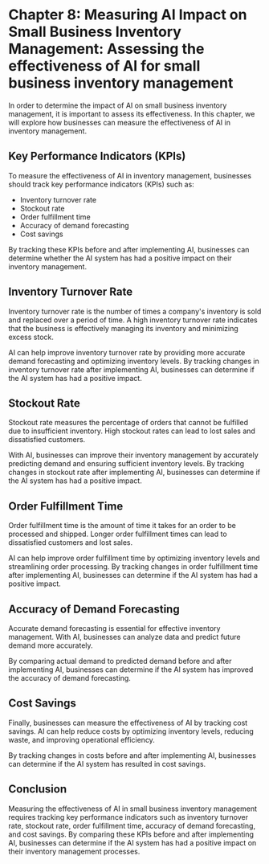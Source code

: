 Chapter 8: Measuring AI Impact on Small Business Inventory Management: Assessing the effectiveness of AI for small business inventory management
================================================================================================================================================

In order to determine the impact of AI on small business inventory management, it is important to assess its effectiveness. In this chapter, we will explore how businesses can measure the effectiveness of AI in inventory management.

Key Performance Indicators (KPIs)
---------------------------------

To measure the effectiveness of AI in inventory management, businesses should track key performance indicators (KPIs) such as:

* Inventory turnover rate
* Stockout rate
* Order fulfillment time
* Accuracy of demand forecasting
* Cost savings

By tracking these KPIs before and after implementing AI, businesses can determine whether the AI system has had a positive impact on their inventory management.

Inventory Turnover Rate
-----------------------

Inventory turnover rate is the number of times a company's inventory is sold and replaced over a period of time. A high inventory turnover rate indicates that the business is effectively managing its inventory and minimizing excess stock.

AI can help improve inventory turnover rate by providing more accurate demand forecasting and optimizing inventory levels. By tracking changes in inventory turnover rate after implementing AI, businesses can determine if the AI system has had a positive impact.

Stockout Rate
-------------

Stockout rate measures the percentage of orders that cannot be fulfilled due to insufficient inventory. High stockout rates can lead to lost sales and dissatisfied customers.

With AI, businesses can improve their inventory management by accurately predicting demand and ensuring sufficient inventory levels. By tracking changes in stockout rate after implementing AI, businesses can determine if the AI system has had a positive impact.

Order Fulfillment Time
----------------------

Order fulfillment time is the amount of time it takes for an order to be processed and shipped. Longer order fulfillment times can lead to dissatisfied customers and lost sales.

AI can help improve order fulfillment time by optimizing inventory levels and streamlining order processing. By tracking changes in order fulfillment time after implementing AI, businesses can determine if the AI system has had a positive impact.

Accuracy of Demand Forecasting
------------------------------

Accurate demand forecasting is essential for effective inventory management. With AI, businesses can analyze data and predict future demand more accurately.

By comparing actual demand to predicted demand before and after implementing AI, businesses can determine if the AI system has improved the accuracy of demand forecasting.

Cost Savings
------------

Finally, businesses can measure the effectiveness of AI by tracking cost savings. AI can help reduce costs by optimizing inventory levels, reducing waste, and improving operational efficiency.

By tracking changes in costs before and after implementing AI, businesses can determine if the AI system has resulted in cost savings.

Conclusion
----------

Measuring the effectiveness of AI in small business inventory management requires tracking key performance indicators such as inventory turnover rate, stockout rate, order fulfillment time, accuracy of demand forecasting, and cost savings. By comparing these KPIs before and after implementing AI, businesses can determine if the AI system has had a positive impact on their inventory management processes.
